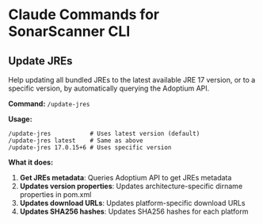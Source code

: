 # Claude Commands for SonarScanner CLI

## Update JREs

Help updating all bundled JREs to the latest available JRE 17 version, or to a specific version, by automatically querying the Adoptium API.

**Command:** `/update-jres`

**Usage:**
```
/update-jres           # Uses latest version (default)
/update-jres latest    # Same as above
/update-jres 17.0.15+6 # Uses specific version
```

**What it does:**
1. **Get JREs metadata**: Queries Adoptium API to get JREs metadata
2. **Updates version properties**: Updates architecture-specific dirname properties in pom.xml
3. **Updates download URLs**: Updates platform-specific download URLs
4. **Updates SHA256 hashes**: Updates SHA256 hashes for each platform
